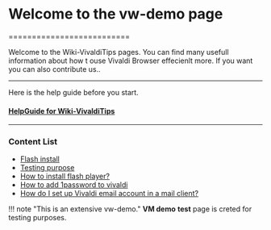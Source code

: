 # Welcome to the vw-demo page
==========================

Welcome to the Wiki-VivaldiTips pages. You can find many usefull information about how t ouse Vivaldi Browser effecienlt more. If you want you can also contribute us..

----------------
Here is the help guide before you start.

#### [HelpGuide for Wiki-VivaldiTips](http://vw-demo.vivalditips.com/en/latest/help-guide-for-wiki-vivalditips/)

-----------------

### Content List

* [Flash install](./flash-player-installation)
* [Testing purpose](disable-password-manager)
* [How to install flash player?](http://vw-demo.vivalditips.com/en/latest/disable-password-manager/)
* [How to add 1password to vivaldi](http://vw-demo.vivalditips.com/en/latest/how-to-add-1password-to-vivaldi/)
* [How do I set up Vivaldi email account in a mail client?](http://vw-demo.vivalditips.com/en/latest/setup-vivaldi-mail-into-mail-client/)

!!! note "This is an extensive vw-demo."
**VM demo** __test__ page is creted for testing purposes.

